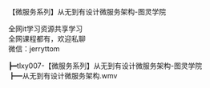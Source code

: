 【微服务系列】从无到有设计微服务架构-图灵学院

全网it学习资源共享学习<br>全网课程都有，欢迎私聊<br>微信：jerryttom<br>

┣━tlxy007-【微服务系列】从无到有设计微服务架构-图灵学院<br> ┣━从无到有设计微服务架构.wmv
